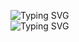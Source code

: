 ![Typing SVG](https://readme-typing-svg.herokuapp.com?font=Fira+Code&pause=1000&width=435&size=35&lines=login)
<br>
![Typing SVG](https://readme-typing-svg.herokuapp.com?font=Fira+Code&weight=500&pause=1000&color=F70000&width=435&lines=Web+Exploitation)
